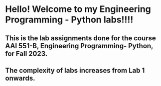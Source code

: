 # Hello! Welcome to my Engineering Programming - Python labs!!!!
## This is the lab assignments done for the course AAI 551-B, Engineering Programming- Python, for Fall 2023.
## The complexity of labs increases from Lab 1 onwards.

